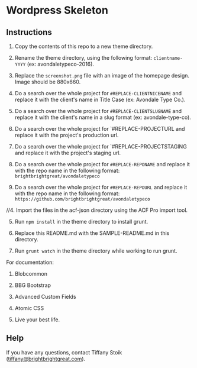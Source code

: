 # Wordpress Skeleton

## Instructions

1. Copy the contents of this repo to a new theme directory.

2. Rename the theme directory, using the following format: `clientname-YYYY` (ex: avondaletypeco-2016).

2. Replace the `screenshot.png` file with an image of the homepage design. Image should be 880x660.

3. Do a search over the whole project for `#REPLACE-CLIENTNICENAME` and replace it with the client's name in Title Case (ex: Avondale Type Co.).

4. Do a search over the whole project for `#REPLACE-CLIENTSLUGNAME` and replace it with the client's name in a slug format (ex: avondale-type-co).

4. Do a search over the whole project for `#REPLACE-PROJECTURL and replace it with the project's production url.

4. Do a search over the whole project for `#REPLACE-PROJECTSTAGING and replace it with the project's staging url.

4. Do a search over the whole project for `#REPLACE-REPONAME` and replace it with the repo name in the following format: `brightbrightgreat/avondaletypeco`

4. Do a search over the whole project for `#REPLACE-REPOURL` and replace it with the repo name in the following format: `https://github.com/brightbrightgreat/avondaletypeco`

//4. Import the files in the acf-json directory using the ACF Pro import tool.

5. Run `npm install` in the theme directory to install grunt.

6. Replace this README.md with the SAMPLE-README.md in this directory.

7. Run `grunt watch` in the theme directory while working to run grunt.

For documentation:

1. Blobcommon
2. BBG Bootstrap
3. Advanced Custom Fields
4. Atomic CSS


8. Live your best life.


## Help
If you have any questions, contact Tiffany Stoik ([tiffany@brightbrightgreat.com](mailto:tiffany@brightbrightgreat.com)).
